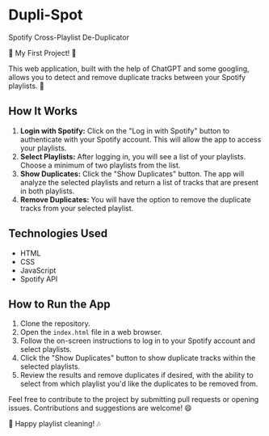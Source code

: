 # Dupli-Spot

Spotify Cross-Playlist De-Duplicator

🎵 My First Project! 🚀

This web application, built with the help of ChatGPT and some googling, allows you to detect and remove duplicate tracks between your Spotify playlists. 🎉

## How It Works

1. **Login with Spotify:** Click on the "Log in with Spotify" button to authenticate with your Spotify account. This will allow the app to access your playlists.
2. **Select Playlists:** After logging in, you will see a list of your playlists. Choose a minimum of two playlists from the list.
3. **Show Duplicates:** Click the "Show Duplicates" button. The app will analyze the selected playlists and return a list of tracks that are present in both playlists.
4. **Remove Duplicates:** You will have the option to remove the duplicate tracks from your selected playlist.

## Technologies Used

- HTML
- CSS
- JavaScript
- Spotify API

## How to Run the App

1. Clone the repository.
2. Open the `index.html` file in a web browser.
3. Follow the on-screen instructions to log in to your Spotify account and select playlists.
4. Click the "Show Duplicates" button to show duplicate tracks within the selected playlists.
5. Review the results and remove duplicates if desired, with the ability to select from which playlist you'd like the duplicates to be removed from.

Feel free to contribute to the project by submitting pull requests or opening issues. Contributions and suggestions are welcome! 😄

🎵 Happy playlist cleaning! 🎶
